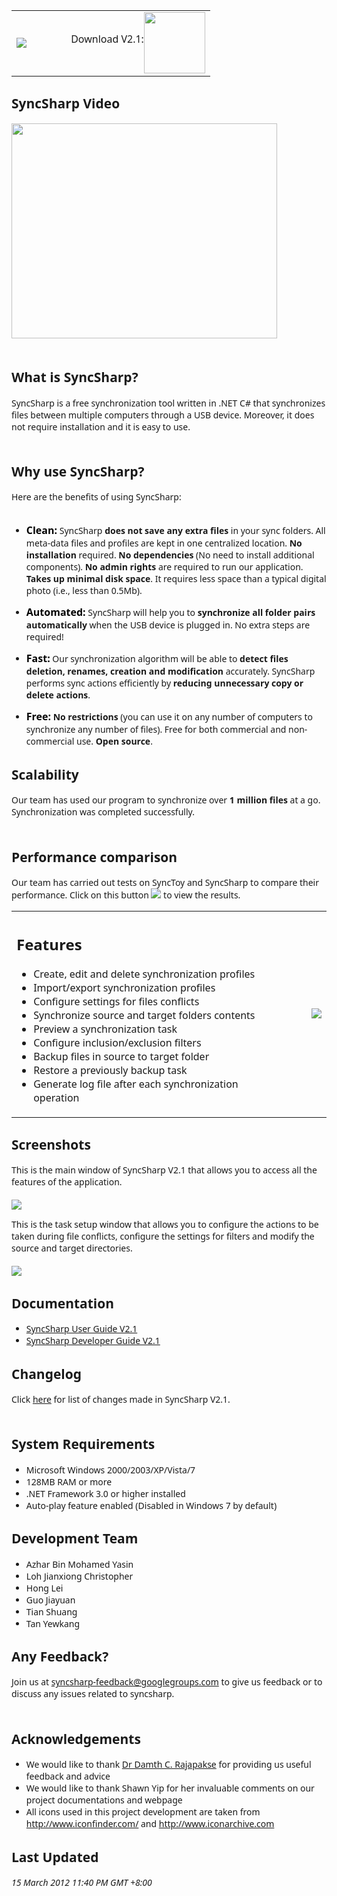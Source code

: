 <table border='0'>
<tr>
<td><img src='http://img16.imageshack.us/img16/8329/syncsharplogo.png' /></td>
<td><pre>     </pre></td>
<td>
<font size='3pt' face='Segoe UI'>Download V2.1:</font><a href='http://syncsharp.googlecode.com/files/SyncSharpV2.1.exe'><img src='https://syncsharp.googlecode.com/svn/trunk/img/downloadpk.png' align='middle' width='98' height='98' /></a>
</td>
</tr>
</table>
<font face='Segoe UI'>

<h2>SyncSharp Video</h2>
<a href='http://www.youtube.com/watch?feature=player_embedded&v=-xGDsiRptnU' target='_blank'><img src='http://img.youtube.com/vi/-xGDsiRptnU/0.jpg' width='425' height=344 /></a><br>
<br>
<h2>What is SyncSharp?</h2>

SyncSharp is a free synchronization tool written in .NET C# that synchronizes files between multiple computers through a USB device. Moreover, it does not require installation and it is easy to use.<br>
<br>
<h2>Why use SyncSharp?</h2>

Here are the benefits of using SyncSharp:<br>
<br>
<ul><li><font color='black' size='3pt'><b>Clean:</b></font> SyncSharp <b>does not save any extra files</b> in your sync folders. All meta-data files and profiles are kept in one centralized location. <b>No installation</b> required. <b>No dependencies</b> (No need to install additional components). <b>No admin rights</b> are required to run our application. <b>Takes up minimal disk space</b>. It requires less space than a typical digital photo (i.e., less than 0.5Mb).</li></ul>

<ul><li><font color='black' size='3pt'><b>Automated:</b></font> SyncSharp will help you to <b>synchronize all folder pairs automatically</b> when the USB device is plugged in. No extra steps are required!</li></ul>

<ul><li><font color='black' size='3pt'><b>Fast:</b></font> Our synchronization algorithm will be able to <b>detect files deletion, renames, creation and modification</b> accurately. SyncSharp performs sync actions efficiently by <b>reducing unnecessary copy or delete actions</b>.</li></ul>

<ul><li><font color='black' size='3pt'><b>Free:</b></font> <b>No restrictions</b> (you can use it on any number of computers to synchronize any number of files). Free for both commercial and non-commercial use. <b>Open source</b>.</li></ul>

<h2>Scalability</h2>

Our team has used our program to synchronize over <b>1 million files</b> at a go. Synchronization was completed successfully.<br>
<br>
<h2>Performance comparison</h2>

Our team has carried out tests on SyncToy and SyncSharp to compare their performance. Click on this button <a href='http://code.google.com/p/syncsharp/wiki/SyncSharpVSSyncToy'><img src='http://img714.imageshack.us/img714/5056/statistics.png' /></a>  to view the results.<br>
<table border='0'>
<tr>
<td>
<font face='Segoe UI'>
<h2>Features</h2>
<ul><li>Create, edit and delete synchronization profiles<br>
</li><li>Import/export synchronization profiles<br>
</li><li>Configure settings for files conflicts<br>
</li><li>Synchronize source and target folders contents<br>
</li><li>Preview a synchronization task<br>
</li><li>Configure inclusion/exclusion filters<br>
</li><li>Backup files in source to target folder<br>
</li><li>Restore a previously backup task<br>
</li><li>Generate log file after each synchronization operation<br>
</font>
</td>
<td><pre>   </pre></td>
<td><a href='http://www.softpedia.com/progClean/SyncSharp-Clean-155581.html'><img src='http://www.softpedia.com/base_img/softpedia_free_award_f.gif' /></a>
</td>
</tr>
</table></li></ul>

<h2>Screenshots</h2>

This is the main window of SyncSharp V2.1 that allows you to access all the features of the application.<br>
<br>
<img src='http://img59.imageshack.us/img59/5057/mainform.png' />

This is the task setup window that allows you to configure the actions to be taken during file conflicts, configure the settings for filters and modify the source and target directories.<br>
<br>
<img src='http://img31.imageshack.us/img31/8040/tasksetupform.png' />

<h2>Documentation</h2>
<ul><li><a href='http://syncsharp.googlecode.com/files/%5BTeam13%5D%5BV2.1%5DUserGuide.pdf'>SyncSharp User Guide V2.1</a>
</li><li><a href='http://syncsharp.googlecode.com/files/%5BTeam13%5D%5BV2.1%5DDeveloperGuide.pdf'>SyncSharp Developer Guide V2.1</a></li></ul>

<h2>Changelog</h2>

Click <a href='http://code.google.com/p/syncsharp/wiki/Changelog'>here</a> for list of changes made in SyncSharp V2.1.<br>
<br>
<h2>System Requirements</h2>
<ul><li>Microsoft Windows 2000/2003/XP/Vista/7<br>
</li><li>128MB RAM or more<br>
</li><li>.NET Framework 3.0 or higher installed<br>
</li><li>Auto-play feature enabled (Disabled in Windows 7 by default)</li></ul>

<h2>Development Team</h2>
<ul><li>Azhar Bin Mohamed Yasin<br>
</li><li>Loh Jianxiong Christopher<br>
</li><li>Hong Lei<br>
</li><li>Guo Jiayuan<br>
</li><li>Tian Shuang<br>
</li><li>Tan Yewkang</li></ul>

<h2>Any Feedback?</h2>

Join us at <a href='http://groups.google.com.sg/group/syncsharp-feedback/subscribe'>syncsharp-feedback@googlegroups.com</a> to give us feedback or to discuss any issues related to syncsharp.<br>
<br>
<h2>Acknowledgements</h2>
<ul><li>We would like to thank <a href='http://www.comp.nus.edu.sg/~damithch/'>Dr Damth C. Rajapakse</a> for providing us useful feedback and advice<br>
</li><li>We would like to thank Shawn Yip for her invaluable comments on our project documentations and webpage<br>
</li><li>All icons used in this project development are taken from <a href='http://www.iconfinder.com/'>http://www.iconfinder.com/</a> and <a href='http://www.iconarchive.com'>http://www.iconarchive.com</a></li></ul>

<h2>Last Updated</h2>
<i>15 March 2012 11:40 PM GMT +8:00</i>

</font>